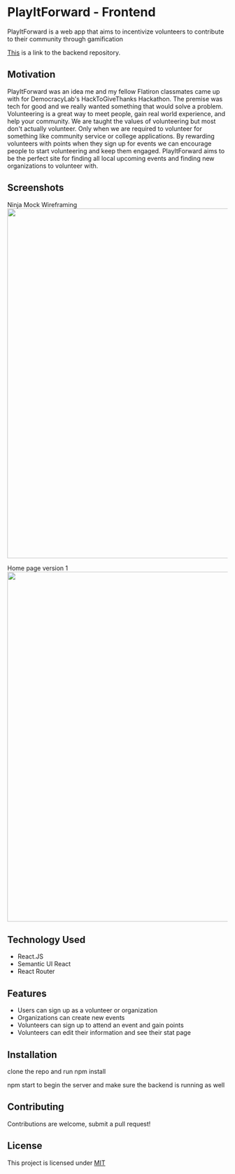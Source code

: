 # PlayItForward - Frontend

PlayItForward is a web app that aims to incentivize volunteers to contribute to their community through gamification

[This](https://github.com/Taljjaa/backend-play-it-forward) is a link to the backend repository.

## Motivation

PlayItForward was an idea me and my fellow Flatiron classmates came up with for DemocracyLab's HackToGiveThanks Hackathon. The premise was tech for good and we really wanted something that would solve a problem. Volunteering is a great way to meet people, gain real world experience, and help your community. We are taught the values of volunteering but most don't actually volunteer. Only when we are required to volunteer for something like community service or college applications. By rewarding volunteers with points when they sign up for events we can encourage people to start volunteering and keep them engaged. PlayItForward aims to be the perfect site for finding all local upcoming events and finding new organizations to volunteer with.

## Screenshots

Ninja Mock Wireframing
<img src="https://i.imgur.com/5JR7TtA.png" width="800">

Home page version 1
<img src="https://i.imgur.com/qUAjxYl.jpg" width="800">

## Technology Used

-  React.JS
-  Semantic UI React
-  React Router

## Features

-  Users can sign up as a volunteer or organization
-  Organizations can create new events
-  Volunteers can sign up to attend an event and gain points
-  Volunteers can edit their information and see their stat page

## Installation

clone the repo and run npm install

npm start to begin the server and make sure the backend is running as well

## Contributing

Contributions are welcome, submit a pull request!

## License

This project is licensed under [MIT](https://choosealicense.com/licenses/mit/)
